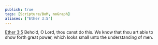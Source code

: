 ```yaml
---
publish: true
tags: [Scripture/BoM, noGraph]
aliases: ["Ether 3:5"]
---
```

[Ether 3:5](https://churchofjesuschrist.org/study/scriptures/bofm/ether/3?lang=eng&id=p5#p5) Behold, O Lord, thou canst do this. We know that thou art able to show forth great power, which looks small unto the understanding of men.
